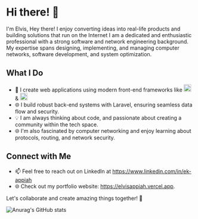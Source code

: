 # Hi there! 👋

I'm Elvis, Hey there! I enjoy converting ideas into real-life products and building solutions that run on the Internet I am a dedicated and enthusiastic professional with a strong software and network engineering background. My expertise spans designing, implementing, and managing computer networks, software development, and system optimization.

## What I Do

- 🚀 I create web applications using modern front-end frameworks like  <img width="20" src="https://user-images.githubusercontent.com/25181517/183897015-94a058a6-b86e-4e42-a37f-bf92061753e5.png" alt="React" title="React"/> & <img width="20" src="https://user-images.githubusercontent.com/25181517/117448124-a2da9800-af3e-11eb-85d2-bd1b69b65603.png" alt="Vue.js" title="Vue.js"/>
- 🌐 I build robust back-end systems with Laravel, ensuring seamless data flow and security.
- 💡  I am always thinking about code, and passionate about creating a community within the tech space.
- 🌐 I'm also fascinated by computer networking and enjoy learning about protocols, routing, and network security.

## Connect with Me

- 📫 Feel free to reach out on LinkedIn at https://www.linkedin.com/in/ek-appiah
- 🌐 Check out my portfolio website: https://elvisappiah.vercel.app.

Let's collaborate and create amazing things together! 🌟


![Anurag's GitHub stats](https://github-readme-stats.vercel.app/api?username=eaappiah&show_icons=true)
